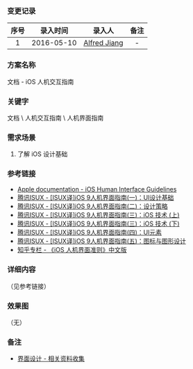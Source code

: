 ### 变更记录

| 序号 | 录入时间 | 录入人 | 备注 |
|:--------:|:--------:|:--------:|:--------:|
| 1 | 2016-05-10 | [Alfred Jiang](https://github.com/viktyz) | - |

### 方案名称

文档 - iOS 人机交互指南

### 关键字

文档 \ 人机交互指南 \ 人机界面指南

### 需求场景

1. 了解 iOS 设计基础

### 参考链接

* [Apple documentation - iOS Human Interface Guidelines](https://developer.apple.com/library/ios/documentation/UserExperience/Conceptual/MobileHIG/index.html#//apple_ref/doc/uid/TP40006556-CH66-SW1)
* [腾讯ISUX - [ISUX译]iOS 9人机界面指南(一)：UI设计基础](https://isux.tencent.com/ios9-guideline-ch1.html)
* [腾讯ISUX - [ISUX译]iOS 9人机界面指南(二)：设计策略](https://isux.tencent.com/ios9-guideline-ch2.html)
* [腾讯ISUX - [ISUX译]iOS 9人机界面指南(三)：iOS 技术 (上)](https://isux.tencent.com/ios9-guideline-ch3-1.html)
* [腾讯ISUX - [ISUX译]iOS 9人机界面指南(三)：iOS 技术 (下)](https://isux.tencent.com/ios9-guideline-ch3-2.html)
* [腾讯ISUX - [ISUX译]iOS 9人机界面指南(四)：UI元素](https://isux.tencent.com/ios9-guideline-ch4.html)
* [腾讯ISUX - [ISUX译]iOS 9人机界面指南(五)：图标与图形设计](https://isux.tencent.com/ios9-guideline-ch5.html)
* [知乎专栏 - 《iOS 人机界面准则》中文版](https://zhuanlan.zhihu.com/p/19675089)

### 详细内容
（见参考链接）

### 效果图
（无）

### 备注

* [界面设计 - 相关资料收集](Note_00169_20160404.md)